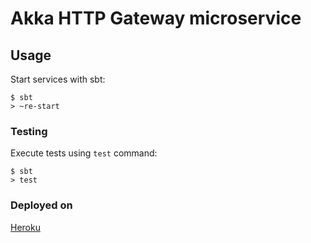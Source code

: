 # Akka HTTP Gateway microservice

## Usage

Start services with sbt:

```
$ sbt
> ~re-start
```

### Testing

Execute tests using `test` command:

```
$ sbt
> test
```

### Deployed on
[Heroku](https://my-auth-service.herokuapp.com/)